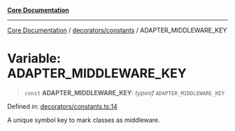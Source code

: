 [**Core Documentation**](../../../README.md)

***

[Core Documentation](../../../README.md) / [decorators/constants](../README.md) / ADAPTER\_MIDDLEWARE\_KEY

# Variable: ADAPTER\_MIDDLEWARE\_KEY

> `const` **ADAPTER\_MIDDLEWARE\_KEY**: *typeof* `ADAPTER_MIDDLEWARE_KEY`

Defined in: [decorators/constants.ts:14](https://github.com/stonemjs/core/blob/e2200da501349da1fec304d821c002bb6d055b61/src/decorators/constants.ts#L14)

A unique symbol key to mark classes as middleware.
